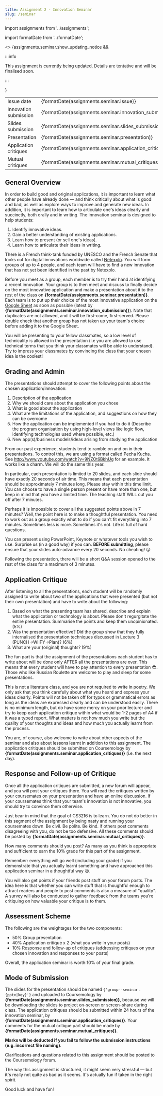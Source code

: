 ```yaml
---
title: Assignment 2 - Innovation Seminar
slug: /seminar
---
```


import assignments from '../assignments';

import formatDate from '../formatDate';

<> {assignments.seminar.show_updating_notice && <div>

:::info

This assignment is currently being updated. Details are tentative and will be finalised soon.

:::

</div>}</>

<table>
  <tbody>
    <tr>
      <td>Issue date</td>
      <td>{formatDate(assignments.seminar.issue)}</td>
    </tr>
    <tr>
      <td>Innovation submission</td>
      <td>{formatDate(assignments.seminar.innovation_submission)}</td>
    </tr>
    <tr>
      <td>Slides submission</td>
      <td>{formatDate(assignments.seminar.slides_submission)}</td>
    </tr>
    <tr>
      <td>Presentation</td>
      <td>{formatDate(assignments.seminar.presentation)}</td>
    </tr>
    <tr>
      <td>Application critiques</td>
      <td>{formatDate(assignments.seminar.application_critiques)}</td>
    </tr>
    <tr>
      <td>Mutual critiques</td>
      <td>{formatDate(assignments.seminar.mutual_critiques)}</td>
    </tr>
  </tbody>
</table>

## General Overview

In order to build good and original applications, it is important to learn what other people have already done — and think critically about what is good and bad, as well as explore ways to improve and generate new ideas. In addition, it is important to learn how to articulate one's ideas clearly and succinctly, both orally and in writing. The innovation seminar is designed to help students:

1. Identify innovative ideas.
2. Gain a better understanding of existing applications.
3. Learn how to present (or sell one's ideas).
4. Learn how to articulate their ideas in writing.

There is a French think-tank funded by UNESCO and the French Senate that looks out for digital innovations worldwide called [Netexplo](https://netexplo.com/n100/). You will form groups of up to 4 people, and each team will have to find a new innovation that has not yet been identified in the past by Netexplo.

<p>Before you meet as a group, each member is to try their hand at identifying a recent innovation. Your group is to then meet and discuss to finally decide on the most innovative application and make a presentation about it to the rest of the class on <strong>{formatDate(assignments.seminar.presentation)}</strong>. Each team is to put up their choice of the most innovative application on the <a href={assignments.seminar.google_sheet}>Google Sheet</a> as soon as possible (latest by <strong>{formatDate(assignments.seminar.innovation_submission)}</strong>). Note that duplicates are not allowed, and it will be first-come, first-served. Please double check that another group has not taken up your team's choice before adding it to the Google Sheet.</p>

You will be presenting to your fellow classmates, so a low level of technicality is allowed in the presentation (i.e you are allowed to use technical terms that you think your classmates will be able to understand). Try to impress your classmates by convincing the class that your chosen idea is the coolest!

## Grading and Admin

The presentations should attempt to cover the following points about the chosen application/innovation:

1. Description of the application
2. Why we should care about the application you chose
3. What is good about the application
4. What are the limitations of the application, and suggestions on how they can be overcome
5. How the application can be implemented if you had to do it (Describe the program organisation by using high-level views like logic flow, identifying technologies used where possible, etc.)
6. New app(s)/business models/ideas arising from studying the application

From our past experience, students tend to ramble on and on in their presentations. To control this, we are using a format called Pecha Kucha. See <http://www.youtube.com/watch?v=9NZOt6BkhUg> for an example. It works like a charm. We will do the same this year.

In particular, each presentation is limited to 20 slides, and each slide should have exactly 20 seconds of air time. This means that each presentation should be approximately 7 minutes long. Please stay within this time limit. You can choose to have a single person present or have more than one, but keep in mind that you have a limited time. The teaching staff WILL cut you off after 7 minutes.

Perhaps it is impossible to cover all the suggested points above in 7 minutes? Well, the point here is to make a thoughtful presentation. You need to work out as a group exactly what to do if you can't fit everything into 7 minutes. Sometimes less is more. Sometimes it's not. Life is full of hard questions.

You can present using PowerPoint, Keynote or whatever tools you wish to use. Surprise us (in a good way) if you can. **BEFORE submitting**, please ensure that your slides auto-advance every 20 seconds. No cheating! 😜

Following the presentation, there will be a short Q&A session opened to the rest of the class for a maximum of 3 minutes.

## Application Critique

After listening to all the presentations, each student will be randomly assigned to write about two of the applications that were presented (but not their own presentation) and have to write about the following:

1. Based on what the presenting team has shared, describe and explain what the application or technology is about. Please don't regurgitate the entire presentation. Summarise the points and keep them unopinionated. (5%)
2. Was the presentation effective? Did the group show that they fully internalised the presentation techniques discussed in Lecture 3 (PUNCH->WIIFY->Plan)? (6%)
3. What are your (original) thoughts? (9%)

The fun part is that the assignment of the presentations each student has to write about will be done only AFTER all the presentations are over. This means that every student will have to pay attention to every presentation 😎. Those who like Russian Roulette are welcome to play and sleep for some presentations.

This is not a literature class, and you are not required to write in poetry. We only ask that you think carefully about what you heard and express your ideas clearly. Points will not be taken off for typos or grammatical errors as long as the ideas are expressed clearly and can be understood easily. There is no minimum length, but do have some mercy on your poor lecturer and try to keep each application critique within what would be 1-2 pages of A4 if it was a typed report. What matters is not how much you write but the quality of your thoughts and ideas and how much you actually learnt from the process.

<p>You are, of course, also welcome to write about other aspects of the seminar and also about lessons learnt in addition to this assignment. The application critiques should be submitted on Coursemology by <strong>{formatDate(assignments.seminar.application_critiques)}</strong> (i.e. the next day).</p>

## Response and Follow-up of Critique

Once all the application critiques are submitted, a new forum will appear, and you will post your critiques there. You will read the critiques written by your coursemates on your presentation and have an online discussion. If your coursemates think that your team's innovation is not innovative, you should try to convince them otherwise.

<p>Just bear in mind that the goal of CS3216 is to learn. You do not do better in this segment of the assignment by being nasty and running your coursemates down. Be civil. Be polite. Be kind. If others post comments disagreeing with you, do not be too defensive. All these comments should be posted by <strong>{formatDate(assignments.seminar.mutual_critiques)}</strong>.</p>

How many comments should you post? As many as you think is appropriate and sufficient to earn the 10% grade for this part of the assignment.

Remember: everything will go well (including your grade) if you demonstrate that you actually learnt something and have approached this application seminar in a thoughtful way 😃.

You will also get points if your friends post stuff on your forum posts. The idea here is that whether you can write stuff that is thoughtful enough to attract readers and people to post comments is also a measure of "quality". A survey will also be conducted to gather feedback from the teams you're critiquing on how valuable your critique is to them.

## Assessment Scheme

The following are the weightages for the two components:

- 50% Group presentation
- 40% Application critique x 2 (what you write in your posts)
- 10% Response and follow-up of critiques (addressing critiques on your chosen innovation and responses to your posts)

Overall, the application seminar is worth 10% of your final grade.

## Mode of Submission

<p>The slides for the presentation should be named <code>{'group-<number>-seminar.{pptx|key}'}</code> and uploaded to Coursemology by <strong>{formatDate(assignments.seminar.slides_submission)}</strong>, because we will be downloading the slides to project on-screen or screen-share during class. The application critiques should be submitted within 24 hours of the innovation seminar, by <strong>{formatDate(assignments.seminar.application_critiques)}</strong>. Your comments for the mutual critique part should be made by <strong>{formatDate(assignments.seminar.mutual_critiques)}</strong>.</p>

**Marks will be deducted if you fail to follow the submission instructions (e.g. incorrect file naming).**

Clarifications and questions related to this assignment should be posted to the Coursemology forum.

The way this assignment is structured, it might seem very stressful — but it's really not quite as bad as it seems. It's actually fun if taken in the right spirit.

Good luck and have fun!
